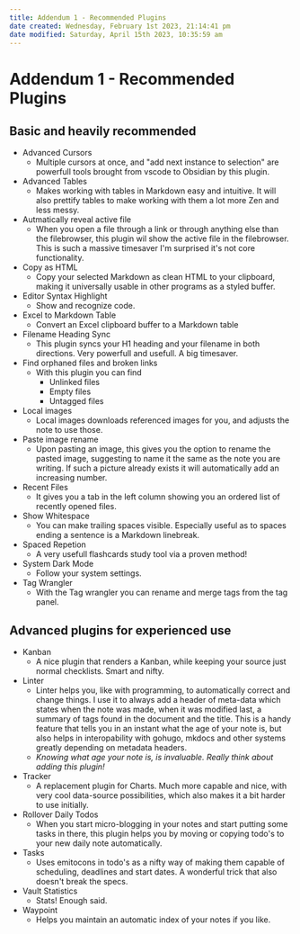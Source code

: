 ```yaml
---
title: Addendum 1 - Recommended Plugins
date created: Wednesday, February 1st 2023, 21:14:41 pm
date modified: Saturday, April 15th 2023, 10:35:59 am
---
```


# Addendum 1 - Recommended Plugins

## Basic and heavily recommended

- Advanced Cursors
    - Multiple cursors at once, and "add next instance to selection" are powerfull tools brought from vscode to  Obsidian by this plugin.
- Advanced Tables
    - Makes working with tables in Markdown easy and intuitive. It will also prettify tables to make working with them a lot more Zen and less messy.
- Autmatically reveal active file
    - When you open a file through a link or through anything else than the filebrowser, this plugin wil show the active file in the filebrowser. This is such a massive timesaver I'm surprised it's not core functionality.
- Copy as HTML
    - Copy your selected Markdown as clean HTML to your clipboard, making it universally usable in other programs as a styled buffer.
- Editor Syntax Highlight
    - Show and recognize code.
- Excel to Markdown Table
    - Convert an Excel clipboard buffer to a Markdown table
- Filename Heading Sync
    - This plugin syncs your H1 heading and your filename in both directions. Very powerfull and usefull. A big timesaver.
- Find orphaned files and broken links
    - With this plugin you can find
        - Unlinked files 
        - Empty files
        - Untagged files
- Local images
    - Local images downloads referenced images for you, and adjusts the note to use those.
- Paste image rename
    - Upon pasting an image, this gives you the option to rename the pasted image, suggesting to name it the same as the note you are writing. If such a picture already exists it will automatically add an increasing number.
- Recent Files
    - It gives you a tab in the left column showing you an ordered list of recently opened files.
- Show Whitespace
    - You can make trailing spaces visible. Especially useful as to spaces ending a sentence is a Markdown linebreak.
- Spaced Repetion
    - A very usefull flashcards study tool via a proven method!
- System Dark Mode
    - Follow your system settings.
- Tag Wrangler
    - With the Tag wrangler you can rename and merge tags from the tag panel.

## Advanced plugins for experienced use

- Kanban
    - A nice plugin that renders a Kanban, while keeping your source just normal checklists. Smart and nifty.
- Linter
    - Linter helps you, like with programming, to automatically correct and change things. I use it to always add a header of meta-data which states when the note was made, when it was modified last, a summary of tags found in the document and the title. This is a handy feature that tells you in an instant what the age of your note is, but also helps in interopability with gohugo, mkdocs and other systems greatly depending on metadata headers.
    - *Knowing what age your note is, is invaluable. Really think about adding this plugin!*
- Tracker
    - A replacement plugin for Charts. Much more capable and nice, with very cool data-source possibilities, which also makes it a bit harder to use initially.
- Rollover Daily Todos
    - When you start micro-blogging in your notes and start putting some tasks in there, this plugin helps you by moving or copying todo's to your new daily note automatically.
- Tasks
    - Uses emitocons in todo's as a nifty way of making them capable of scheduling, deadlines and start dates. A wonderful trick that also doesn't break the specs.
- Vault Statistics
    - Stats! Enough said.
- Waypoint
    - Helps you maintain an automatic index of your notes if you like.
